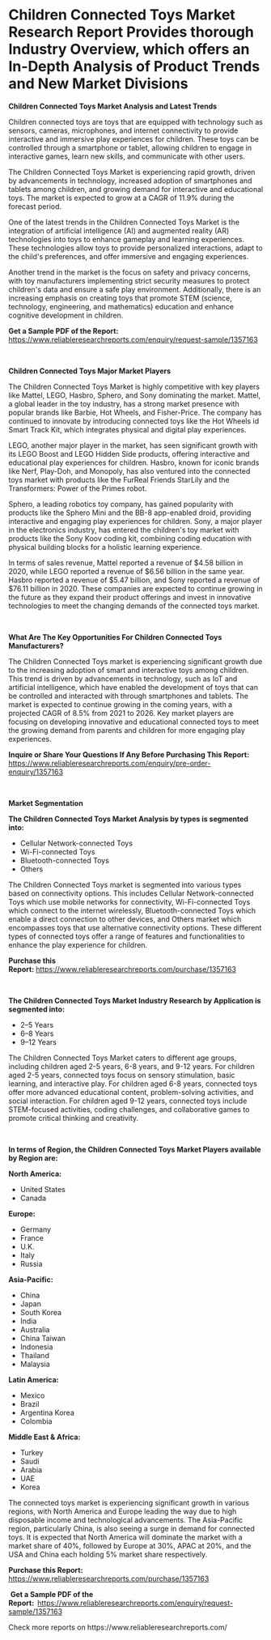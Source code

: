 <p><h1>Children Connected Toys Market Research Report Provides thorough Industry Overview, which offers an In-Depth Analysis of Product Trends and New Market Divisions</h1></p><p><strong>Children Connected Toys Market Analysis and Latest Trends</strong></p>
<p><p>Children connected toys are toys that are equipped with technology such as sensors, cameras, microphones, and internet connectivity to provide interactive and immersive play experiences for children. These toys can be controlled through a smartphone or tablet, allowing children to engage in interactive games, learn new skills, and communicate with other users.</p><p>The Children Connected Toys Market is experiencing rapid growth, driven by advancements in technology, increased adoption of smartphones and tablets among children, and growing demand for interactive and educational toys. The market is expected to grow at a CAGR of 11.9% during the forecast period.</p><p>One of the latest trends in the Children Connected Toys Market is the integration of artificial intelligence (AI) and augmented reality (AR) technologies into toys to enhance gameplay and learning experiences. These technologies allow toys to provide personalized interactions, adapt to the child's preferences, and offer immersive and engaging experiences.</p><p>Another trend in the market is the focus on safety and privacy concerns, with toy manufacturers implementing strict security measures to protect children's data and ensure a safe play environment. Additionally, there is an increasing emphasis on creating toys that promote STEM (science, technology, engineering, and mathematics) education and enhance cognitive development in children.</p></p>
<p><strong>Get a Sample PDF of the Report:&nbsp;</strong> <a href="https://www.reliableresearchreports.com/enquiry/request-sample/1357163">https://www.reliableresearchreports.com/enquiry/request-sample/1357163</a></p>
<p>&nbsp;</p>
<p><strong>Children Connected Toys Major Market Players</strong></p>
<p><p>The Children Connected Toys Market is highly competitive with key players like Mattel, LEGO, Hasbro, Sphero, and Sony dominating the market. Mattel, a global leader in the toy industry, has a strong market presence with popular brands like Barbie, Hot Wheels, and Fisher-Price. The company has continued to innovate by introducing connected toys like the Hot Wheels id Smart Track Kit, which integrates physical and digital play experiences.</p><p>LEGO, another major player in the market, has seen significant growth with its LEGO Boost and LEGO Hidden Side products, offering interactive and educational play experiences for children. Hasbro, known for iconic brands like Nerf, Play-Doh, and Monopoly, has also ventured into the connected toys market with products like the FurReal Friends StarLily and the Transformers: Power of the Primes robot.</p><p>Sphero, a leading robotics toy company, has gained popularity with products like the Sphero Mini and the BB-8 app-enabled droid, providing interactive and engaging play experiences for children. Sony, a major player in the electronics industry, has entered the children's toy market with products like the Sony Koov coding kit, combining coding education with physical building blocks for a holistic learning experience.</p><p>In terms of sales revenue, Mattel reported a revenue of $4.58 billion in 2020, while LEGO reported a revenue of $6.56 billion in the same year. Hasbro reported a revenue of $5.47 billion, and Sony reported a revenue of $76.11 billion in 2020. These companies are expected to continue growing in the future as they expand their product offerings and invest in innovative technologies to meet the changing demands of the connected toys market.</p></p>
<p>&nbsp;</p>
<p><strong>What Are The Key Opportunities For Children Connected Toys Manufacturers?</strong></p>
<p><p>The Children Connected Toys market is experiencing significant growth due to the increasing adoption of smart and interactive toys among children. This trend is driven by advancements in technology, such as IoT and artificial intelligence, which have enabled the development of toys that can be controlled and interacted with through smartphones and tablets. The market is expected to continue growing in the coming years, with a projected CAGR of 8.5% from 2021 to 2026. Key market players are focusing on developing innovative and educational connected toys to meet the growing demand from parents and children for more engaging play experiences.</p></p>
<p><strong>Inquire or Share Your Questions If Any Before Purchasing This Report:</strong> <a href="https://www.reliableresearchreports.com/enquiry/pre-order-enquiry/1357163">https://www.reliableresearchreports.com/enquiry/pre-order-enquiry/1357163</a></p>
<p>&nbsp;</p>
<p><strong>Market Segmentation</strong></p>
<p><strong>The Children Connected Toys Market Analysis by types is segmented into:</strong></p>
<p><ul><li>Cellular Network-connected Toys</li><li>Wi-Fi-connected Toys</li><li>Bluetooth-connected Toys</li><li>Others</li></ul></p>
<p><p>The Children Connected Toys market is segmented into various types based on connectivity options. This includes Cellular Network-connected Toys which use mobile networks for connectivity, Wi-Fi-connected Toys which connect to the internet wirelessly, Bluetooth-connected Toys which enable a direct connection to other devices, and Others market which encompasses toys that use alternative connectivity options. These different types of connected toys offer a range of features and functionalities to enhance the play experience for children.</p></p>
<p><strong>Purchase this Report:&nbsp;</strong><a href="https://www.reliableresearchreports.com/purchase/1357163">https://www.reliableresearchreports.com/purchase/1357163</a></p>
<p>&nbsp;</p>
<p><strong>The Children Connected Toys Market Industry Research by Application is segmented into:</strong></p>
<p><ul><li>2–5 Years</li><li>6–8 Years</li><li>9–12 Years</li></ul></p>
<p><p>The Children Connected Toys Market caters to different age groups, including children aged 2-5 years, 6-8 years, and 9-12 years. For children aged 2-5 years, connected toys focus on sensory stimulation, basic learning, and interactive play. For children aged 6-8 years, connected toys offer more advanced educational content, problem-solving activities, and social interaction. For children aged 9-12 years, connected toys include STEM-focused activities, coding challenges, and collaborative games to promote critical thinking and creativity.</p></p>
<p>&nbsp;</p>
<p><strong>In terms of Region, the Children Connected Toys Market Players available by Region are:</strong></p>
<p>
    <p> <strong> North America: </strong>
        <ul>
            <li>United States</li>
            <li>Canada</li>
        </ul>
        </p> 
    <p> <strong> Europe: </strong>
        <ul>
            <li>Germany</li>
            <li>France</li>
            <li>U.K.</li>
            <li>Italy</li>
            <li>Russia</li>
        </ul>
        </p> 
    <p> <strong> Asia-Pacific: </strong>
        <ul>
            <li>China</li>
            <li>Japan</li>
            <li>South Korea</li>
            <li>India</li>
            <li>Australia</li>
            <li>China Taiwan</li>
            <li>Indonesia</li>
            <li>Thailand</li>
            <li>Malaysia</li>
        </ul>
        </p> 
    <p> <strong> Latin America: </strong>
        <ul>
            <li>Mexico</li>
            <li>Brazil</li>
            <li>Argentina Korea</li>
            <li>Colombia</li>
        </ul>
        </p> 
    <p> <strong> Middle East & Africa: </strong>
        <ul>
            <li>Turkey</li>
            <li>Saudi</li>
            <li>Arabia</li>
            <li>UAE</li>
            <li>Korea</li>
        </ul>
    </p>
    </p>
<p><p>The connected toys market is experiencing significant growth in various regions, with North America and Europe leading the way due to high disposable income and technological advancements. The Asia-Pacific region, particularly China, is also seeing a surge in demand for connected toys. It is expected that North America will dominate the market with a market share of 40%, followed by Europe at 30%, APAC at 20%, and the USA and China each holding 5% market share respectively.</p></p>
<p><strong>Purchase this Report: </strong><a href="https://www.reliableresearchreports.com/purchase/1357163">https://www.reliableresearchreports.com/purchase/1357163</a></p>
<p>&nbsp;<strong>Get a Sample PDF of the Report:&nbsp;&nbsp;</strong><a href="https://www.reliableresearchreports.com/enquiry/request-sample/1357163">https://www.reliableresearchreports.com/enquiry/request-sample/1357163</a></p>
<p><strong></strong></p>
<p>Check more reports on https://www.reliableresearchreports.com/</p>